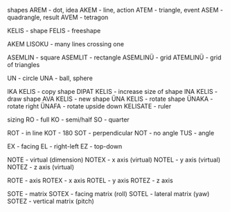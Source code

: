 shapes 
AREM - dot, idea
AKEM - line, action
ATEM - triangle, event
ASEM - quadrangle, result
AVEM - tetragon 

KELIS - shape
FELIS - freeshape

AKEM LISOKU - many lines crossing one

ASEMLIN - square
ASEMLIT - rectangle 
ASEMLINÜ - grid
ATEMLINÜ - grid of triangles 

UN - circle
UNA - ball, sphere


IKA KELIS - copy shape
DIPAT KELIS - increase size of shape
INA KELIS - draw shape
AVA KELIS - new shape
ÜNA KELIS - rotate shape
ÜNAKA - rotate right
ÜNAFA - rotate upside down
KELISATE - ruler


sizing
RO - full
KO - semi/half
SO - quarter


ROT - in line
KOT - 180
SOT - perpendicular 
NOT - no angle
TUS - angle

EX - facing
EL - right-left
EZ - top-down

NOTE - virtual (dimension)
NOTEX - x axis (virtual)
NOTEL - y axis (virtual)
NOTEZ - z axis (virtual)

ROTE - axis
ROTEX - x axis
ROTEL - y axis
ROTEZ - z axis

SOTE - matrix
SOTEX - facing matrix (roll)
SOTEL - lateral matrix (yaw)
SOTEZ - vertical matrix (pitch)